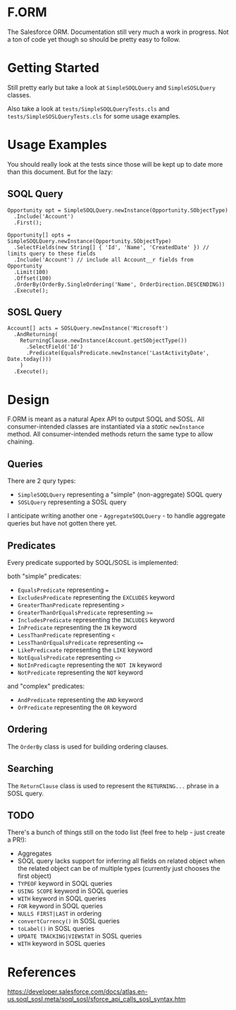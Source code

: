 # F.ORM

The Salesforce ORM. Documentation still very much a work in progress. Not a ton of code yet though so should be pretty easy to follow.

# Getting Started

Still pretty early but take a look at `SimpleSOQLQuery` and `SimpleSOSLQuery` classes.

Also take a look at `tests/SimpleSOQLQueryTests.cls` and `tests/SimpleSOSLQueryTests.cls` for some usage examples.

# Usage Examples

You should really look at the tests since those will be kept up to date more than this document. But for the lazy:

## SOQL Query

```apex
Opportunity opt = SimpleSOQLQuery.newInstance(Opportunity.SObjectType)
  .Include('Account')
  .First();
```

```apex
Opportunity[] opts = SimpleSOQLQuery.newInstance(Opportunity.SObjectType)
  .SelectFields(new String[] { 'Id', 'Name', 'CreatedDate' }) // limits query to these fields
  .Include('Account') // include all Account__r fields from Opportunity
  .Limit(100)
  .Offset(100)
  .OrderBy(OrderBy.SingleOrdering('Name', OrderDirection.DESCENDING))
  .Execute();
```

## SOSL Query

```apex
Account[] acts = SOSLQuery.newInstance('Microsoft')
  .AndReturning(
    ReturningClause.newInstance(Account.getSObjectType())
      .SelectField('Id')
      .Predicate(EqualsPredicate.newInstance('LastActivityDate', Date.today()))
    )
  .Execute();
```

# Design

F.ORM is meant as a natural Apex API to output SOQL and SOSL. All consumer-intended classes are instantiated via a _static_ `newInstance` method. All consumer-intended methods return the same type to allow chaining.

## Queries

There are 2 qury types:

* `SimpleSOQLQuery` representing a "simple" (non-aggregate) SOQL query
* `SOSLQuery` representing a SOSL query

I anticipate writing another one - `AggregateSOQLQuery` - to handle aggregate queries but have not gotten there yet.

## Predicates

Every predicate supported by SOQL/SOSL is implemented:

both "simple" predicates:

* `EqualsPredicate` representing `=`
* `ExcludesPredicate` representing the `EXCLUDES` keyword
* `GreaterThanPredicate` representing `>`
* `GreaterThanOrEqualsPredicate` representing `>=`
* `IncludesPredicate` representing the `INCLUDES` keyword
* `InPredicate` representing the `IN` keyword
* `LessThanPredicate` representing `<`
* `LessThanOrEqualsPredicate` representing `<=`
* `LikePredicxate` representing the `LIKE` keyword
* `NotEqualsPredicate` representing `<>`
* `NotInPredicagte` representing the `NOT IN` keyword
* `NotPredicate` representing the `NOT` keyword

and "complex" predicates:

* `AndPredicate` representing the `AND` keyword
* `OrPredicate` representing the `OR` keyword

## Ordering

The `OrderBy` class is used for building ordering clauses.

## Searching

The  `ReturnClause` class is used to represent the `RETURNING...` phrase in a SOSL query.

## TODO

There's a bunch of things still on the todo list (feel free to help - just create a PR!):

* Aggregates
* SOQL query lacks support for inferring all fields on related object when the related object can be of multiple types (currently just chooses the first object)
* `TYPEOF` keyword in SOQL queries
* `USING SCOPE` keyword in SOQL queries
* `WITH` keyword in SOQL queries
* `FOR` keyword in SOQL queries
* `NULLS FIRST|LAST` in ordering
* `convertCurrency()` in SOSL queries
* `toLabel()` in SOSL queries
* `UPDATE TRACKING|VIEWSTAT` in SOSL queries
* `WITH` keyword in SOSL queries

# References

https://developer.salesforce.com/docs/atlas.en-us.soql_sosl.meta/soql_sosl/sforce_api_calls_sosl_syntax.htm